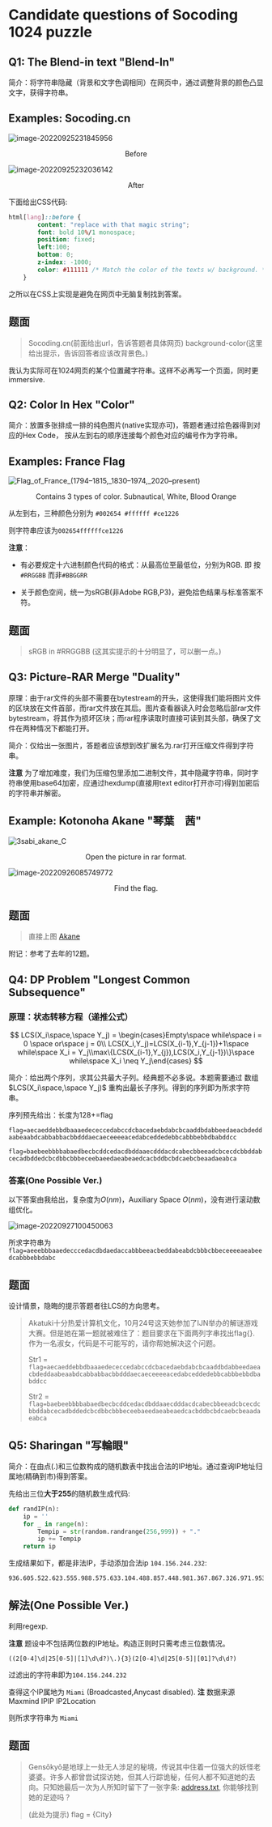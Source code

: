 # Candidate questions of Socoding 1024 puzzle

## Q1: The Blend-in text "Blend-In"

简介：将字符串隐藏（背景和文字色调相同）在网页中，通过调整背景的颜色凸显文字，获得字符串。

## Examples: Socoding.cn



![image-20220925231845956](./assets/image-20220925231845956.png)

<center>Before</center>



![image-20220925232036142](./assets/image-20220925232036142.png)

<center>After</center>

下面给出CSS代码:

```css
html[lang]::before {
        content: "replace with that magic string";
        font: bold 10%/1 monospace; 
        position: fixed;
        left:100;
        bottom: 0;
        z-index: -1000;
        color: #111111 /* Match the color of the texts w/ background. */
    }
```

之所以在CSS上实现是避免在网页中无脑复制找到答案。

## 题面

> Socoding.cn(前面给出url，告诉答题者具体网页) background-color(这里给出提示，告诉回答者应该改背景色。)

我认为实际可在1024网页的某个位置藏字符串。这样不必再写一个页面，同时更immersive.



## Q2: Color In Hex "Color"

简介：放置多张排成一排的纯色图片(native实现亦可)，答题者通过拾色器得到对应的Hex Code， 按从左到右的顺序连接每个颜色对应的编号作为字符串。

## Examples: France Flag

![Flag_of_France_(1794–1815,_1830–1974,_2020–present)](./assets/Flag_of_France_(1794–1815,_1830–1974,_2020–present).svg)

<center>Contains 3 types of color. Subnautical, White, Blood Orange</center>

从左到右，三种颜色分别为 `#002654 #ffffff #ce1226`

则字符串应该为`002654ffffffce1226`

**注意**：

- 有必要规定十六进制颜色代码的格式：从最高位至最低位，分别为RGB. 即 按`#RRGGBB` 而非`#BBGGRR`

- 关于颜色空间，统一为sRGB(非Adobe RGB,P3)，避免拾色结果与标准答案不符。

## 题面

> sRGB in #RRGGBB (这其实提示的十分明显了，可以删一点。)



## Q3: Picture-RAR Merge "Duality"

原理：由于rar文件的头部不需要在bytestream的开头，这使得我们能将图片文件的区块放在文件首部，而rar文件放在其后。图片查看器读入时会忽略后部rar文件bytestream，将其作为损坏区块；而rar程序读取时直接可读到其头部，确保了文件在两种情况下都能打开。

简介：仅给出一张图片，答题者应该想到改扩展名为.rar打开压缩文件得到字符串。

**注意** 为了增加难度，我们为压缩包里添加二进制文件，其中隐藏字符串，同时字符串使用base64加密，应通过hexdump(直接用text editor打开亦可)得到加密后的字符串并解密。



## Example:  Kotonoha Akane "琴葉　茜"

![3sabi_akane_C](./assets/Akane.png)

<center>Open the picture in rar format.</center> 

![image-20220926085749772](./assets/image-20220926085749772.png)

<center>Find the flag.</center>

## 题面

> 直接上图 [Akane](./assets/3sabi_akane_C.png)

附记：参考了去年的12题。



## Q4: DP Problem "Longest Common Subsequence"

### 原理：状态转移方程（递推公式）

$$
LCS(X_i\space,\space Y_j) = \begin{cases}Empty\space while\space i = 0 \space or\space j = 0\\
LCS(X_i,Y_j)=LCS(X_{i-1},Y_{j-1})+1\space while\space X_i = Y_j\\max\{LCS(X_{i-1},Y_{j}),LCS(X_i,Y_{j-1})\}\space while\space X_i \neq Y_j\end{cases}
$$



简介：给出两个序列，求其公共最大子列。经典题不必多说。本题需要通过 数组 $LCS(X_i\space,\space Y_j)$ 重构出最长子序列。得到的序列即为所求字符串。

序列预先给出：长度为128+=flag

`flag=aecaeddebbdbaaaedececcedabccdcbacedaebdabcbcaaddbdabbeedaeacbdeddaabeaabdcabbabbacbbdddaecaeceeeeacedabceddedebbcabbbebbdbabddcc`

`flag=baebeebbbbabaedbecbcddcedacdbddaaecdddacdcabecbbeeadcbcecdcbbddabcecadbddedcbcdbbcbbbeceebaeedaeabeaedcacbddbcbdcaebcbeaadaeabca`

### 答案(One Possible Ver.)

以下答案由我给出，复杂度为$O(nm)$，Auxiliary Space $O(nm)$，没有进行滚动数组优化。

![image-20220927100450063](./assets/image-20220927100450063.png)

所求字符串为 `flag=aeeebbbaaedecccedacdbdaedaccabbbeeacbeddabeabdcbbbcbbeceeeeaeabeedcabbbebbdabc`

## 题面

设计情景，隐晦的提示答题者往LCS的方向思考。

> Akatuki十分热爱计算机文化，10月24号这天她参加了IJN举办的解谜游戏大赛。但是她在第一题就被难住了：题目要求在下面两列字串找出flag{}. 作为一名淑女，代码是不可能写的，请你帮她解决这个问题。
>
> Str1 =  `flag=aecaeddebbdbaaaedececcedabccdcbacedaebdabcbcaaddbdabbeedaeacbdeddaabeaabdcabbabbacbbdddaecaeceeeeacedabceddedebbcabbbebbdbabddcc`
>
> Str2 =  `flag=baebeebbbbabaedbecbcddcedacdbddaaecdddacdcabecbbeeadcbcecdcbbddabcecadbddedcbcdbbcbbbeceebaeedaeabeaedcacbddbcbdcaebcbeaadaeabca`



## Q5: Sharingan "写輪眼"

简介：在由点(.)和三位数构成的随机数表中找出合法的IP地址。通过查询IP地址归属地(精确到市)得到答案。

先给出三位**大于255**的随机数生成代码:

```python
def randIP(n):
    ip = ''
    for _ in range(n):
        Tempip = str(random.randrange(256,999)) + "."
        ip += Tempip
    return ip
```

生成结果如下，都是非法IP，手动添加合法ip `104.156.244.232`:

```
936.605.522.623.555.988.575.633.104.488.857.448.981.367.867.326.971.953.635.801.646.720.292.962.632.455.980.973.365.835.585.476.831.995.627.475.458.531.765.464.952.450.612.687.918.289.626.852.262.691.717.643.399.904.400.551.784.274.352.585.719.446.400.324.556.425.938.433.583.301.381.268.889.637.532.756.438.624.964.862.357.338.374.988.430.482.929.755.937.313.931.889.364.427.477.923.382.965.418.824.377.431.347.802.627.942.830.339.591.276.511.772.791.853.804.667.874.638.531.343.257.757.822.748.399.868.488.426.948.500.273.636.734.358.156.836.495.878.308.284.755.476.637.358.680.473.635.429.565.840.639.852.262.292.431.756.433.386.483.907.538.831.598.953.401.474.676.681.607.265.860.792.375.431.859.712.591.454.422.984.612.371.517.892.315.781.487.305.976.325.596.849.974.729.357.429.827.798.547.329.733.691.912.271.317.945.590.706.520.867.878.409.797.492.948.940.456.574.715.379.881.953.785.805.615.347.651.407.941.333.553.394.790.717.922.581.686.392.687.978.950.852.672.865.468.520.579.743.487.405.828.908.559.958.315.959.752.917.361.678.951.467.973.745.486.400.409.537.624.906.968.598.837.971.859.383.441.435.663.369.274.504.504.547.831.533.595.268.340.964.724.750.278.842.827.749.548.747.257.433.997.729.743.513.871.548.966.625.981.559.303.348.778.570.587.958.763.277.862.443.349.879.809.340.375.569.667.871.770.925.767.556.888.821.875.562.364.291.574.765.765.437.932.693.926.294.682.365.417.780.997.943.359.495.414.371.406.752.985.663.322.699.508.548.978.696.256.755.573.661.739.886.949.501.935.755.346.812.664.939.280.275.528.625.451.650.790.591.521.444.758.440.965.620.934.457.828.473.531.888.718.697.275.477.433.615.397.740.649.293.975.956.678.740.315.936.315.514.761.804.852.390.403.867.833.363.589.359.312.591.744.376.363.911.405.280.456.479.429.490.560.802.656.392.581.979.901.820.515.627.264.419.832.441.801.436.957.850.380.632.714.596.576.590.408.662.434.741.745.450.619.778.547.710.610.929.370.487.437.939.294.326.372.593.821.284.665.843.451.826.676.662.486.722.618.523.327.975.419.928.524.373.611.541.546.482.560.104.156.244.232.540.565.278.325.673.415.449.860.618.341.692.815.423.990.335.556.603.621.675.616.893.670.738.877.804.462.467.484.507.926.806.623.862.466.504.891.835.797.344.539.764.701.933.711.330.731.675.833.287.667.894.540.317.660.932.995.656.434.924.563.666.847.289.327.807.500.993.273.736.672.836.539.244.347.796.706.419.490.557.737.623.665.882.791.680.325.382.619.801.682.464.682.560.662.892.739.324.306.885.474.323.657.461.722.681.484.488.405.452.401.747.451.950.502.285.359.779.761.885.430.473.659.349.258.362.288.801.325.566.571.520.986.303.302.533.721.515.826.909.941.345.533.852.859.435.398.789.919.774.680.748.723.318.746.290.576.572.464.487.365.465.708.522.422.616.852.560.741.688.554.830.642.768.329.888.866.847.501.820.518.479.725.936.827.838.977.681.964.910.902.909.407.613.975.735.340.498.426.998.477.644.942.957.362.439.489.402.882.787.501.504.258.569.377.442.375.729.474.880.665.320.937.687.350.990.802.930.355.448.592.407.665.808.875.803.506.587.287.292.971.352.287.727.450.321.664.737.898.644.491.522.917.471.986.508.261.933.987.387.887.487.572.591.939.504.745.257.767.426.491.324.978.552.642.274.772.328.555.944.517.655.487.943.944.269.543.628.790.944.947.329.627.351.493.598.362.369.960.653.655.528.686.903.987.425.864.416.540.328.410.528.283.977.590.266.988.938.863.737.719.943.448.381.734.682.909.742.875.380.509.781.298.478.622.373.690.481.415.744.691.614.662.978.977.739.263.583.618.386.939.623.516.719.728.823.610.859.300.451.444.576.603.826.920.876.955.308.627.376.925.280.741.776.606.647.800.907.759.982.690.866.352.701.400.820.649.848.273.876.877.533.332.820.821.480.563.482.826.815.317.959.708.759.603.508.850.846.278.656.721.764.897.778.663.822.738.860.994.595.551.697.376.836.868.971.649.659.352.926.562.602.826.479.309.990.506.754.612.370.790.590.957.582.618.689.659.588.935.232.605.909.497.896.519.933.423.899.462.979.727.941.718.314.951.290.566.690.679.612.859.593.495.649.585.536.998.550.282.273.907.799.928.560.983.441.832.385.728.794.832.466.682.607.998.945.549.324.510.952.873.901.732.704.979.391.624.707.279.920.559.887.680.599.704.412.621.637.917.305.987.323
```

## 解法(One Possible Ver.)

利用regexp.

**注意** 题设中不包括两位数的IP地址。构造正则时只需考虑三位数情况。

```
((2[0-4]\d|25[0-5]|[1]\d\d?)\.){3}(2[0-4]\d|25[0-5]|[01]?\d\d?)
```

过滤出的字符串即为`104.156.244.232`

查得这个IP属地为 `Miami` (Broadcasted,Anycast disabled).  **注** 数据来源 Maxmind IPIP IP2Location

则所求字符串为 `Miami`

## 题面

> Gensōkyō是地球上一处无人涉足的秘境，传说其中住着一位强大的妖怪老婆婆。许多人都曾尝试探访她，但其人行踪诡秘，任何人都不知道她的去向。只知她最后一次为人所知时留下了一张字条: [address.txt](./assets/address.txt), 你能够找到她的足迹吗？
>
> (此处为提示) flag = {City}






